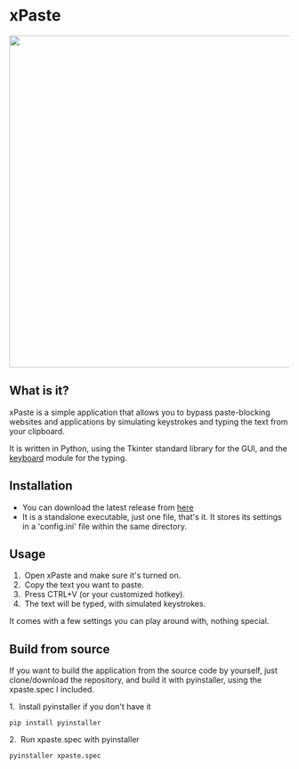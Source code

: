 # xPaste

<img src="https://github.com/diegojgb/xPaste/blob/main/screenshot.png" width="828" height="597">

## What is it?

xPaste is a simple application that allows you to bypass paste-blocking websites and applications by simulating keystrokes and typing the text from your clipboard.

It is written in Python, using the Tkinter standard library for the GUI, and the [keyboard](https://github.com/boppreh/keyboard "https://github.com/boppreh/keyboard") module for the typing.

## Installation

- You can download the latest release from [here](https://github.com/diegojgb/xPaste/releases/latest "https://github.com/diegojgb/xPaste/releases/latest")
- It is a standalone executable, just one file, that's it. It stores its settings in a 'config.ini' file within the same directory.

## Usage
1. &nbsp;Open xPaste and make sure it's turned on.  
2. &nbsp;Copy the text you want to paste.  
3. &nbsp;Press CTRL+V (or your customized hotkey).  
4. &nbsp;The text will be typed, with simulated keystrokes.  

It comes with a few settings you can play around with, nothing special.

## Build from source

If you want to build the application from the source code by yourself, just clone/download the repository, and build it with pyinstaller, using the xpaste.spec I included.

1\. &nbsp;Install pyinstaller if you don't have it

```
pip install pyinstaller
```

2\. &nbsp;Run xpaste.spec with pyinstaller
```
pyinstaller xpaste.spec
```
